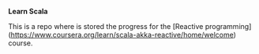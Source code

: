 **Learn Scala**

This is a repo where is stored the progress for the [Reactive programming] (https://www.coursera.org/learn/scala-akka-reactive/home/welcome) course.
